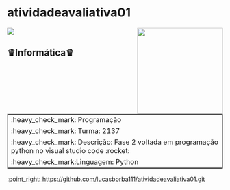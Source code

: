 # atividadeavaliativa01
<img src = "https://www1.satc.edu.br/portais/alunos/assets/img/logoSatc.png"> <img src = "https://images.hdqwalls.com/download/python-qhd-3840x2160.jpg" height="200" width="200" align="right">
<h2>♛Informática♛</h2>
<table border rules="none" border="2">
<tr>
<td>
:heavy_check_mark: Programação
</td>
</tr>
<tr>
<td>
:heavy_check_mark: Turma: 2137 
</td>
</tr>
<tr>
<td>
:heavy_check_mark: Descrição: Fase 2 voltada em programação python no visual studio code   :rocket:   
</td>
</tr>
<tr>
<td>
:heavy_check_mark:Linguagem: Python
</td>
</tr>
</table>
<a href="https://github.com/lucasborba111/atividadeavaliativa01.git">:point_right: https://github.com/lucasborba111/atividadeavaliativa01.git</a>

